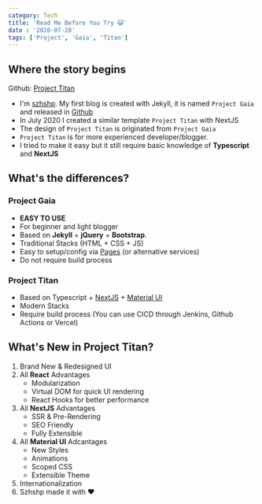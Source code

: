 ```yaml
---
category: Tech
title: 'Read Me Before You Try 😺'
date : '2020-07-28'
tags: ['Project', 'Gaia', 'Titan']
---
```



## Where the story begins

Github: [Project Titan](https://github.com/szhielelp/NextJS-BlogTemplate-ProjectTitan)

- I'm [szhshp](https://szhshp.org/). My first blog is created with Jekyll, it is named `Project Gaia` and released in [Github](https://github.com/szhielelp/JekyllTheme-ProjectGaia)
- In July 2020 I created a similar template `Project Titan` with NextJS
- The design of `Project Titan` is originated from `Project Gaia`
- `Project Titan` is for more experienced developer/blogger. 
- I tried to make it easy but it still require basic knowledge of **Typescript** and **NextJS**

## What's the differences? 

### Project Gaia

  + **EASY TO USE**
  + For beginner and light blogger
  + Based on **Jekyll** + **jQuery** + **Bootstrap**.
  + Traditional Stacks (HTML + CSS + JS)
  + Easy to setup/config via [Pages](https://pages.github.com/) (or alternative services)
  + Do not require build process

### Project Titan

- Based on Typescript + [NextJS](http://nextjs.org/) + [Material UI](https://material-ui.com/)
- Modern Stacks
- Require build process (You can use CICD through Jenkins, Github Actions or Vercel)

## What's New in Project Titan?

1. Brand New & Redesigned UI
2. All **React** Advantages 
   - Modularization
   - Virtual DOM for quick UI rendering
   - React Hooks for better performance 
3. All **NextJS** Advantages 
   - SSR & Pre-Rendering
   - SEO Friendly
   - Fully Extensible
4. All **Material UI** Adcantages
   - New Styles
   - Animations
   - Scoped CSS
   - Extensible Theme
5. Internationalization
6. Szhshp made it with ❤️
